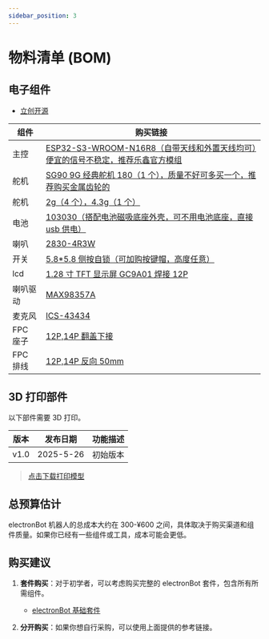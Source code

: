```yaml
---
sidebar_position: 3
---
```


# 物料清单 (BOM)

## 电子组件

- <a href="https://oshwhub.com/txp666/electronbot-ai" target="_blank" title="立创开源">立创开源</a>

| 组件     | 购买链接                                                                                                                                                                                                                                                                                                                                                                                                                                                                                                                                                                                                                                                                                                                                         |
| -------- | ------------------------------------------------------------------------------------------------------------------------------------------------------------------------------------------------------------------------------------------------------------------------------------------------------------------------------------------------------------------------------------------------------------------------------------------------------------------------------------------------------------------------------------------------------------------------------------------------------------------------------------------------------------------------------------------------------------------------------------------------ |
| 主控     | [ESP32-S3-WROOM-N16R8（自带天线和外置天线均可）便宜的信号不稳定，推荐乐鑫官方模组](https://item.taobao.com/item.htm?detail_redpacket_pop=true&id=701702373214&ltk2=17460008637506kldpxrrasc99k6tjmo296&ns=1&priceTId=2147836417460008613956532e2d9f&query=esp32s3&spm=a21n57.1.hoverItem.1&utparam=%7B%22aplus_abtest%22%3A%2217412f8a29f11d3d8cf235a792c1f1c1%22%7D&xxc=ad_ztc)                                                                                                                                                                                                                                                                                                                                                                 |
| 舵机     | [SG90 9G 经典舵机 180（1 个），质量不好可多买一个，推荐购买金属齿轮的](https://item.taobao.com/item.htm?_u=f20q7cgb8555&id=625165836372&pisk=gjyb954K8EYfcLk9fjjrAILaFqM_5gWFBhiTxlp2XxHx1dE4RcJZ_sm6C4Zdmq5GiPN7WzcqkVlZCcaEroJNmoS1ClEKkAPqucUz5zA4uRuazOZ3RjJ4XR-0Zyrp3-5mQdMmIAQF89WU2oDiBxavqwYDycmhQm3xWxDJ8qtV99WUmuiBdjI5L-zA45iJ6dUtMbp-04nxWm3AVYnmXApx6KdJy40-Bdh9M0E-0cYv6jU9wbnEfCdvBqd-yDnZBVUtM4n-rcHtDPHtC4xIfsg0cixbzPhGudqSPdpTF0QiJo1MdmyjcZuQ04_KD8mX-2ExPdptuoZfBuZVlpqrnJaIYrWJhyZ3Ezi8JO_SIzVTWcaRKFk0Tr2nNr5peuHoyXFtNiBYVxgjO0lBbIDb6r2siStGxuHYrW0nM_boV-yE12cWyZEzVqhQ1r7kBqPQ2zGUUUJEIzVTWcaJlgSyL2NTcCtStdiS8gsWsCXOqG2PkOPc9jnocbS5VEFiM0mS8gsWk5cxqmgPVgTYs&spm=a1z09.2.0.0.6f472e8dGGusZP)                       |
| 舵机     | [2g（4 个），4.3g（1 个）](https://item.taobao.com/item.htm?id=811563511267&pisk=gRc3O6b0TvyC6pKTBfNB35lc8Y99RWNSa0C827EyQlr6P9BpR8zrr0c-p4r8Z0moqkeyAWhojqgJRbLQTQ4rDcV-JkE-jUmKP_KBFWCPqDg2A2EJRbqzjDouFeZ84um-zvL9MI3IR7Nz4ndvMWrURCihUJPyz5z4uFUe5vRr37NyD3XOaJO0ND5yOySFQPr_r65FT0PN_yUbayzFaFqarr6PY0oyS5z0-6SzU9PN_yZN4yyU8Orakz4Uzz5eSVr_ryPza0PwSzGkQ_rmafGwX-xrZmN8Qf43KouMh_5lLySYm2-NZ_liI8EVMlfPaf4nWmyetsv80xZLHoow66Vo7zmLXmRVs5ymh4UoxBfU9AksOWh9mgenqky-sRjFLrV3x-lUQILt58kisWheVtgtSky06Ap6v8FnxxZbLdtsqVqK4X2NxhE-HVhUIm-Os0woh4UoxBfE0gSlQtSW0_awyfW5FJz_SoeUZx5Ls-cmmFYGhpwU5yKvSFX5FJz_JnLMStsQLPapD&spm=tbpc.boughtlist.suborder_itemtitle.1.4f012e8djlrLWS)                                                              |
| 电池     | [103030（搭配电池磁吸底座外壳，可不用电池底座，直接 usb 供电）](https://item.taobao.com/item.htm?id=784361648217&pisk=gJKTO0x5qXcgTFtOKdu3iAoPBKkhD2vwLCJ7msfglBdpMLeMSZfclidywZZm7GbADB1Hj1vGft_XiQTG1Ff0Dnde6lqcfImAGL8E31XMj-BXRCEDSdfMJ-IwxFqcsfSvhQjxZbmoqdJN3iGoZgbudIS5e5ZbisNCAiXv-dagFdJN0sw3G4YBQ-ByRco1hsMdAtBz1i_1CysCTt41GI11RW6RUisXGNaIAt61hR_1CJMdFOZbft__R96NnON6GiMdOOfCGi_6GpGz0jCQCsqvrnHdGBVSUr4DvOQOMof7DI-gqNf7g1ZYD1pGWPv19oZXveY9Vy1szJfVj1J1BIozbG_vzKXv6cE6ML-e99OSDuf6LLYl7hizuaI1TZK12-i6pGCOPhdaClAWpKTlJHDS4GI11Ejwn8hMphdMQHp0hysOjeQJXgiz1sYHenBv0jopwL-e99OSDfsPe3x8RpNlwt4spvU4uN6E59W3z7mpGp6dZAnYur7EL9CopvU4uwkFp_DtHrzV8v5..&skuId=5358159601484&spm=tbpc.boughtlist.suborder_itemtitle.1.4f012e8djlrLWS) |
| 喇叭     | [2830-4R3W](https://item.taobao.com/item.htm?id=752330840093&pisk=gKbYO__B-82mUM_vZsroISzeM1PkBufVat5ISdvmfTBRB6hcmhvMfFBFphgg0Ex9WT9loKfDlCt1I9sDhiviWNBPHq0MlO49C6Sz_KAcofd1Vt3Gmsvc2fLVri0Mn-8O19YTKJ43-s52_Fw3KexnNO8BtmMjIdO7PFAOqsimOs527dGoCkj5gfdFVw4X1dNJPCdjhFtj5LgWUCmXCO9XVYOpTFT1Cni7PCOX1jtXGbNJOBdslKTsNQOw1jgfCFNJPCvWCFtfC_GlhRpSGd0OxNFJCT4qhmmcyIKvBVviW97I-39BWLg_dIOxLp1XeVg6nsCY5_C0H25kuwBptt4Sk9CFzTd5dPeJ7TS1CCB78AYVxt7e2tqIP_TyFHs62SafwEpvvQxKsm8Aft790ihaT_TfUMJecuyywZbHXp--F-1lwKtdXt2r5KjdNTKhrY0H7TS1CCBSHguR-wn5NvvpsmN8wcowcQrXaQmEKzB1NQp3MPnZb3PywpV8wcow47RJKSFtbc-za&skuId=5703191947626&spm=tbpc.boughtlist.suborder_itemtitle.1.4f012e8djlrLWS)                                                         |
| 开关     | [5.8\*5.8 侧按自锁（可加购按键帽，高度任意）](https://detail.tmall.com/item.htm?_u=o20q7cgbe1aa&id=631520524805&pisk=gUTLs_TfoADntwTdsBogrooPMulMJcAe_pRbrTX3Vdp9eIFHxgXlVap2HgaoYwjRyd6M-9AhR_sWEKthdHXuyUpwpy4lRL0RFI-Za9fH-7CWfpUkxBXHX7QeSH4lKv7JNKb-nx0moBRFaaMmn8fYbs_fgTZ7ETw_fafJjBZ3GBRFzTNgFmx6T8ezpPPCNTGO5_CbOasCPRa1Q_fCFL6CfR1Aga_WFMss5_fAFyaQRfE1N_ECNa1Cf11FNk_5PL6s6_W1Oa_SaUDRCW6uyngEpOOufSzblFCdvTUlBzL2JrjOh8W_yzBdVMEHOOU7PFKMvEZ1dmPGUwXeO6pruy7C2nRlwp3LRLd27dC6h4UcdCRDmM8IuuSAROSJRZFSRCQdpiTpLWaHhCdWmGLiGq7dR9tl8QVxKCLpKB89Z7Z1JwxODeQjuJ6kjILRwUkrWKd27dC6h4HC4uLDknS4ntCuAfhT4uSC_j4RHz2mWLO16tcKyurPbf5OnfhT4uSZ_1Bm9bEz4GlN.&spm=a1z09.2.0.0.18762e8dduCKjA)                                                   |
| lcd      | [1.28 寸 TFT 显示屏 GC9A01 焊接 12P](https://item.taobao.com/item.htm?spm=tbpc.boughtlist.suborder_itemtitle.1.33232e8d7RXraJ&id=784228754299&pisk=gOyg_dtoQ5l_3TbK9JM1avPMGjCLXAMb3rpxkx3VT2uCcCdOfjo4mr2Y6ouxnr40oVhV5Ae0-uZAf-IsQtm4yyDYXV3Y-i4TcKQ1GAp2oPZP5l3Af-0q-PzmGGgxuq4Y05IdeTE_fxMquaBRe2W-qyzMgfoN02om2MnNA5W4axMVyZAp3f6ohPJ20eR2TDuImdoqgrkeLmmZ3cRZ7M0Em0O27rzVxDombIRw_c8UY03e7EuqgX-E40vq0CRNxkuI0xu4ujS3Ybtw3424dJ7KZq0LO4HTKccizkfWELupef3zL2JVzJmGP4rZ-KJqWlqG3kqOSLZKC84o2PBeIzq7dymUztbnhyN4um4FFEH_wPwStPCyLkkI8bPqtGWaxA0iZDhkDCMggPwm15xfVkkaR7gS_6_IxRe-i4GH8NrLxVluiPQB3VFuYyc8pep-hyN4um4eSgSkTQ8fzKiFDJRXGfoIx4hZn7JtKb2urMjHN1GZAcQRxMAXGfoIXaIhxQTs_DiOy)                                                        |
| 喇叭驱动 | [MAX98357A](https://item.taobao.com/item.htm?abbucket=4&detail_redpacket_pop=true&id=730855604974&ltk2=1748254927710s5v9cgq4kida6ug0k81jlo&ns=1&priceTId=2147818617482549239005411e13e5&query=MAX98357&skuId=5062624732129&spm=a21n57.1.hoverItem.5&utparam=%7B%22aplus_abtest%22%3A%22ac33c5be49e475c29f65023c02e3348b%22%7D&xxc=taobaoSearch)                                                                                                                                                                                                                                                                                                                                                                                                  |
| 麦克风   | [ICS-43434](https://item.taobao.com/item.htm?_u=n20q7cgbedb3&id=848056175411&pisk=gWL0_FNhunSfppHR2U_jxdm4TVnRhZ_67dUOBNBZ4TWS1oExGG5wsdY9DCWOSdvMItIZhZLMEBOtGFhfuVfwpLb9MtB9Efvv1PHjfZUaIKOEhIBtGFXNEKJGfj6OQOv9_nh-J2dXGN_NQv3KJGDS4Rv0boSZ_g5FibCqNnuwYN_ZpAVfhHjh5KJMrhra4_W5s1r47d7ya1fc7s5a7bXPs6Za3dJZZ75CtRzN3srzaT147R7Ngu7PT64NgiJwabfGTNWwQilkabSz79YwPUkWgi4tEF0DRsjcLIW2MILrvirXiTvWeU5DZ_R4fPzwrsjD5s8kLdjvbBsBkC0gPZdH4a5pGq4l8I5HHTpE8zbywQJOA3M_JZpkSMYR05r2ZFXcYESusXOhl1JNj3M3JsbvqMYDcfwygpBDYZOTtxdlx3jCagPg0ZKp9Fseuq2CeM1MHTpE8zbPbgJ44kPhvP1r6Ur_fi55Z9BnKdYfrMYHKbcuAmsVNsHKZbq_fi55MvhoZkwf0_1xp&spm=a1z09.2.0.0.5f092e8dFCIIxc)                                                                                      |
| FPC 座子 | [12P,14P 翻盖下接](https://detail.tmall.com/item.htm?id=626563665786&pisk=gHGYOJGQt3xc8JlYrqJljERUkV8l6L0qzmuCslqcC0n-X2QmnRqgC5nEvR1M3S2T60Zoio00GPwsjDM0cxqG6fnrDsfgGcATf2ky7o4miNUsFmCinqqmeNFqZxfgmnPt5DV9xHAHtqu475tHxW2hPcPQ-l61j-O5F54tEq6cRqu4_l_lfpDSuNUEefRb5lT8NPUFc5wbC_a74PXbfcZbFgaL85Nsf-6WNPab5ZwblaT8JPX1hPZfFTa38G6sf5T8NPq7f5wjf4MsShE5llftKfL8f0Y2HGsswreYX14A6AG1t8qCoufO6oKbhkO3211swr3oA-OA9dqILo23A0OlM537WmqoAB18NJHESPnvMsNmFYl4ibxdj-nTcRc8ei6bJSEYdjwWtU0zCYh8ijtNL408cJFoEL-0ISnxLkyXU3otyomsM8svqlDnrjw-A3f-bRHESPnvMsiC4zhn9Tg5xkUGhULRQOybzKazr9SHwcg7ykYv6OWaUUz8xULRQOyyzzEHkFBNQ88P.&spm=tbpc.boughtlist.suborder_itemtitle.1.4f012e8djlrLWS&skuId=4446042241249)                                             |
| FPC 排线 | [12P,14P 反向 50mm](https://detail.tmall.com/item.htm?id=626935294271&pisk=gL8Y_OYC-YDc5C8AZIouIjuFMCluX0A2aKRQSOX0fLpJBBFDmGXGfNpepGai0ZjOWL6kotAcl1s6IptchnXgWFpyHr4Gld0OCB-r_tfDo5C6VKUMmIXD25Q2rn4Gnx791pbtKv0n-IRV_NMnKwj3Nd7CtOa_It_5VNf9qIZ0OIRV7ONuCDxWg5Ce2PV11OGRP1CUhNsffz15U1qfCd6fV81dTN_6CiZSP11f1SsfG7GR91q_Gt1fV41Fs-1XCNGRNT515s915brIBTNfIPKHWbB6EruUQR8RMiBTSsU95FzhX9_fFPMQcssYmI685PTJqnLQVtiUZO7c3I1vQ2zVlGKes1pxkr99TUJRNpgT-tOytHj2l2rNvZ6PXE_L1qORktIBkKPbopOJ1HjJrXgFkZ6XjZRg9xAJkKA2yCV_VZQD2MLAR2yfI3ApW1LZQ4ppTUJRNpgthguJ-eEWNJXdsoG-wlrNc_ofa_qUK4p6N_BnMVEabglPw9c-wlrN4b5RKjhTblSra&skuId=5766857297407&spm=tbpc.boughtlist.suborder_itemtitle.1.4f012e8djlrLWS)                                                |

## 3D 打印部件

以下部件需要 3D 打印。

| 版本 | 发布日期  | 功能描述 |
| ---- | --------- | -------- |
| v1.0 | 2025-5-26 | 初始版本 |

> [点击下载打印模型](https://makerworld.com.cn/zh/models/1261303-electronbot-ai)

## 总预算估计

electronBot 机器人的总成本大约在 300-¥600 之间，具体取决于购买渠道和组件质量。如果你已经有一些组件或工具，成本可能会更低。

## 购买建议

1. **套件购买**：对于初学者，可以考虑购买完整的 electronBot 套件，包含所有所需组件。

   - [electronBot 基础套件](https://mall.bilibili.com/neul-next/detailuniversal/detail.html?isMerchant=1&page=detailuniversal_detail&saleType=0&itemsId=12340590&loadingShow=1&noTitleBar=1&msource=merchant_share)

2. **分开购买**：如果你想自行采购，可以使用上面提供的参考链接。
